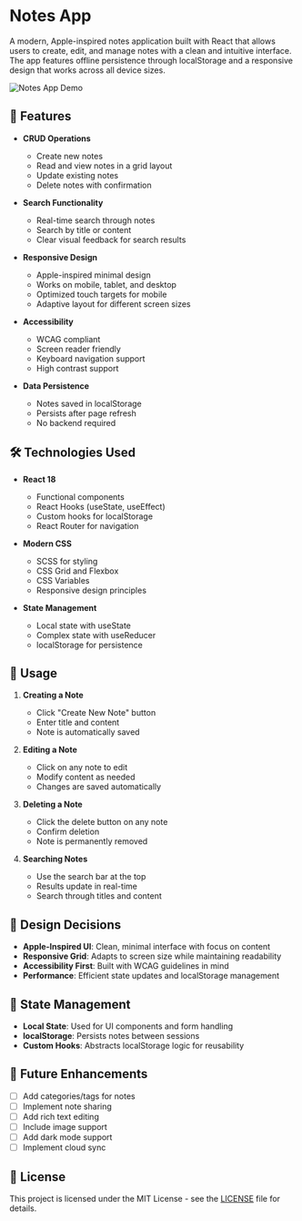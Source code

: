 # Notes App

A modern, Apple-inspired notes application built with React that allows users to create, edit, and manage notes with a clean and intuitive interface. The app features offline persistence through localStorage and a responsive design that works across all device sizes.

<img alt="Notes App Demo" src="src/assets/demo.gif" />

## 🚀 Features

- **CRUD Operations**
  - Create new notes
  - Read and view notes in a grid layout
  - Update existing notes
  - Delete notes with confirmation
- **Search Functionality**

  - Real-time search through notes
  - Search by title or content
  - Clear visual feedback for search results

- **Responsive Design**

  - Apple-inspired minimal design
  - Works on mobile, tablet, and desktop
  - Optimized touch targets for mobile
  - Adaptive layout for different screen sizes

- **Accessibility**

  - WCAG compliant
  - Screen reader friendly
  - Keyboard navigation support
  - High contrast support

- **Data Persistence**
  - Notes saved in localStorage
  - Persists after page refresh
  - No backend required

## 🛠️ Technologies Used

- **React 18**

  - Functional components
  - React Hooks (useState, useEffect)
  - Custom hooks for localStorage
  - React Router for navigation

- **Modern CSS**

  - SCSS for styling
  - CSS Grid and Flexbox
  - CSS Variables
  - Responsive design principles

- **State Management**
  - Local state with useState
  - Complex state with useReducer
  - localStorage for persistence

## 🎯 Usage

1. **Creating a Note**

   - Click "Create New Note" button
   - Enter title and content
   - Note is automatically saved

2. **Editing a Note**

   - Click on any note to edit
   - Modify content as needed
   - Changes are saved automatically

3. **Deleting a Note**

   - Click the delete button on any note
   - Confirm deletion
   - Note is permanently removed

4. **Searching Notes**
   - Use the search bar at the top
   - Results update in real-time
   - Search through titles and content

## 🎨 Design Decisions

- **Apple-Inspired UI**: Clean, minimal interface with focus on content
- **Responsive Grid**: Adapts to screen size while maintaining readability
- **Accessibility First**: Built with WCAG guidelines in mind
- **Performance**: Efficient state updates and localStorage management

## 🔄 State Management

- **Local State**: Used for UI components and form handling
- **localStorage**: Persists notes between sessions
- **Custom Hooks**: Abstracts localStorage logic for reusability

## 🌟 Future Enhancements

- [ ] Add categories/tags for notes
- [ ] Implement note sharing
- [ ] Add rich text editing
- [ ] Include image support
- [ ] Add dark mode support
- [ ] Implement cloud sync

## 📝 License

This project is licensed under the MIT License - see the [LICENSE](LICENSE) file for details.
